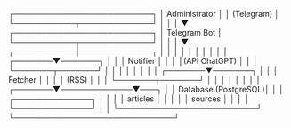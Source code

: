 ┌─────────────────────────┐
│     Administrator       │
│       (Telegram)        │
└───────────┬─────────────┘
            │
            │
            │
            ▼
┌─────────────────────────┐
│      Telegram Bot       │
└───────────┬─────────────┘
            │
            │
            │
            ▼
┌───────────┼─────────────┐
│           │             │
│           │             │
│           │             │
│   ┌───────▼───────┐     │
│   │   Notifier    │     │
│   │(API ChatGPT)  │     │
│   └───────┬───────┘     │
│           │             │
│           │             │
│   ┌───────▼───────┐     │
│   │   Fetcher     │     │
│   │   (RSS)       │     │
│   └───────┬───────┘     │
│           │             │
│           │             │
│   ┌───────▼─────────────▼───┐
│   │    Database (PostgreSQL)│
│   │     ┌──────────────┐    │
│   │     │   articles   │    │
│   │     │   sources    │    │
│   │     └──────────────┘    │
│   └─────────────────────────┘
└─────────────────────────────┘
